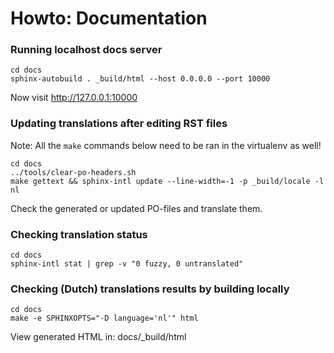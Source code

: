 # Howto: Documentation

### Running localhost docs server

```
cd docs
sphinx-autobuild . _build/html --host 0.0.0.0 --port 10000
```
Now visit http://127.0.0.1:10000



### Updating translations after editing RST files 

Note: All the ``make`` commands below need to be ran in the virtualenv as well!

```
cd docs
../tools/clear-po-headers.sh
make gettext && sphinx-intl update --line-width=-1 -p _build/locale -l nl
```

Check the generated or updated PO-files and translate them.


### Checking translation status
```
cd docs
sphinx-intl stat | grep -v "0 fuzzy, 0 untranslated"
```


### Checking (Dutch) translations results by building locally
```
cd docs
make -e SPHINXOPTS="-D language='nl'" html
```

View generated HTML in: docs/_build/html
